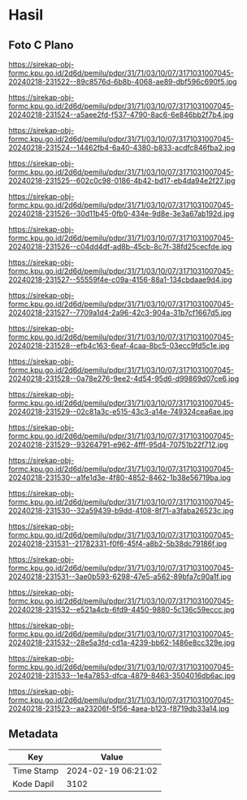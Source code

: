 # Hasil

## Foto C Plano

https://sirekap-obj-formc.kpu.go.id/2d6d/pemilu/pdpr/31/71/03/10/07/3171031007045-20240218-231522--89c8576d-6b8b-4068-ae89-dbf596c690f5.jpg

https://sirekap-obj-formc.kpu.go.id/2d6d/pemilu/pdpr/31/71/03/10/07/3171031007045-20240218-231524--a5aee2fd-f537-4790-8ac6-6e846bb2f7b4.jpg

https://sirekap-obj-formc.kpu.go.id/2d6d/pemilu/pdpr/31/71/03/10/07/3171031007045-20240218-231524--14462fb4-6a40-4380-b833-acdfc846fba2.jpg

https://sirekap-obj-formc.kpu.go.id/2d6d/pemilu/pdpr/31/71/03/10/07/3171031007045-20240218-231525--602c0c98-0186-4b42-bd17-eb4da94e2f27.jpg

https://sirekap-obj-formc.kpu.go.id/2d6d/pemilu/pdpr/31/71/03/10/07/3171031007045-20240218-231526--30d11b45-0fb0-434e-9d8e-3e3a67ab192d.jpg

https://sirekap-obj-formc.kpu.go.id/2d6d/pemilu/pdpr/31/71/03/10/07/3171031007045-20240218-231526--c04dd4df-ad8b-45cb-8c7f-38fd25cecfde.jpg

https://sirekap-obj-formc.kpu.go.id/2d6d/pemilu/pdpr/31/71/03/10/07/3171031007045-20240218-231527--55559f4e-c09a-4156-88a1-134cbdaae9d4.jpg

https://sirekap-obj-formc.kpu.go.id/2d6d/pemilu/pdpr/31/71/03/10/07/3171031007045-20240218-231527--7709a1d4-2a96-42c3-904a-31b7cf1667d5.jpg

https://sirekap-obj-formc.kpu.go.id/2d6d/pemilu/pdpr/31/71/03/10/07/3171031007045-20240218-231528--efb4c163-6eaf-4caa-8bc5-03ecc9fd5c1e.jpg

https://sirekap-obj-formc.kpu.go.id/2d6d/pemilu/pdpr/31/71/03/10/07/3171031007045-20240218-231528--0a78e276-9ee2-4d54-95d6-d99869d07ce6.jpg

https://sirekap-obj-formc.kpu.go.id/2d6d/pemilu/pdpr/31/71/03/10/07/3171031007045-20240218-231529--02c81a3c-e515-43c3-a14e-749324cea6ae.jpg

https://sirekap-obj-formc.kpu.go.id/2d6d/pemilu/pdpr/31/71/03/10/07/3171031007045-20240218-231529--93264791-e962-4fff-95d4-70751b22f712.jpg

https://sirekap-obj-formc.kpu.go.id/2d6d/pemilu/pdpr/31/71/03/10/07/3171031007045-20240218-231530--a1fe1d3e-4f80-4852-8462-1b38e56719ba.jpg

https://sirekap-obj-formc.kpu.go.id/2d6d/pemilu/pdpr/31/71/03/10/07/3171031007045-20240218-231530--32a59439-b9dd-4108-8f71-a3faba26523c.jpg

https://sirekap-obj-formc.kpu.go.id/2d6d/pemilu/pdpr/31/71/03/10/07/3171031007045-20240218-231531--21782331-f0f6-45f4-a8b2-5b38dc79186f.jpg

https://sirekap-obj-formc.kpu.go.id/2d6d/pemilu/pdpr/31/71/03/10/07/3171031007045-20240218-231531--3ae0b593-6298-47e5-a562-89bfa7c90a1f.jpg

https://sirekap-obj-formc.kpu.go.id/2d6d/pemilu/pdpr/31/71/03/10/07/3171031007045-20240218-231532--e521a4cb-6fd9-4450-9880-5c136c59eccc.jpg

https://sirekap-obj-formc.kpu.go.id/2d6d/pemilu/pdpr/31/71/03/10/07/3171031007045-20240218-231532--28e5a3fd-cd1a-4239-bb62-1486e8cc329e.jpg

https://sirekap-obj-formc.kpu.go.id/2d6d/pemilu/pdpr/31/71/03/10/07/3171031007045-20240218-231533--1e4a7853-dfca-4879-8463-3504016db6ac.jpg

https://sirekap-obj-formc.kpu.go.id/2d6d/pemilu/pdpr/31/71/03/10/07/3171031007045-20240218-231523--aa23206f-5f56-4aea-b123-f8719db33a14.jpg


## Metadata

| Key        | Value               |
| ---------- | ------------------- |
| Time Stamp | 2024-02-19 06:21:02 |
| Kode Dapil | 3102                |



